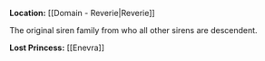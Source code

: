 **Location:** [[Domain - Reverie|Reverie]]

The original siren family from who all other sirens are descendent. 

**Lost Princess:** [[Enevra]]